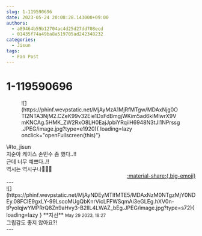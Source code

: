 ```yaml
---
slug: 1-119590696
date: 2023-05-24 20:08:28.143000+09:00
authors:
  - a89464b59b12704ac4d25d27dd708ecd
  - 01435f74a49ba8a519705ad242348232
categories:
  - Jisun
tags:
  - Fan Post
---
```


# 1-119590696

<div class="post-container" markdown="1">
<div class="content-container md-sidebar__scrollwrap" markdown="1">


<figure markdown="1">
![](https://phinf.wevpstatic.net/MjAyMzA1MjRfMTgw/MDAxNjg0OTI2NTA3NjM2.CZeK99v32Eie1DxFdBmgjWKim5ad6klMlwrX9VmKNCAg.5HMK_ZW2RxO8LH0EajJpbiYRqiiH6948N3tJl1NPrssg.JPEG/image.jpg?type=e1920){ loading=lazy onclick="openFullscreen(this)"}
</figure>
\#to_jisun <br>지순아 케이스 손민수 좀 했다..!!<br>근데 너무 예쁘다..!!<br>역시는 역시구나🫶🫶🦍

</div>
</div>

<div style="text-align: right;" markdown="1">
<a href="https://weverse.io/fromis9/fanpost/1-119590696" style="text-align: right;">:material-share:{.big-emoji}</a>
</div>
---

<div class="comments-container md-sidebar__scrollwrap" markdown="1">
<div class="comment" markdown="1">
<div class='id-container' markdown="1">
![](https://phinf.wevpstatic.net/MjAyNDEyMTlfMTE5/MDAxNzM0NTgzMjY0NDEy.08FClE9gxLY-99LscoMUgQbKnrVicLFFWSqmAi3eGLEg.hXV0n-tPyoIqjwYMPRrQ8Zn9aHvy3-B2llL4LWAZ_bEg.JPEG/image.jpg?type=s72){ loading=lazy }
**<span class="artist">지선</span>** <small>May 29 2023, 18:27</small><br>
</div>
<div class='comment-body' markdown="1">
그립감도 좋지 않아요?!
</div>
</div>
</div>
---
